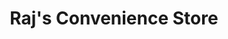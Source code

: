 ---
title: "Raj's Convenience Store"
url: /birmingham/rajs-convenience-store/
shop: Lebensmittel
---